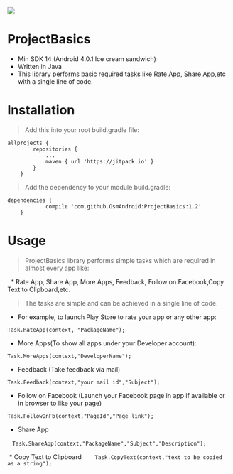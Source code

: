 
[![](https://jitpack.io/v/OsmAndroid/ProjectBasics.svg)](https://jitpack.io/#OsmAndroid/ProjectBasics)


# ProjectBasics
* Min SDK 14 (Android 4.0.1 Ice cream sandwich)
* Written in Java
* This library performs basic required tasks like Rate App, Share App,etc with a single line of code.

# Installation
>Add this into your root build.gradle file:
```
allprojects {
		repositories {
			...
			maven { url 'https://jitpack.io' }
		}
	}
  ```

>Add the dependency to your module build.gradle:
```
dependencies {
	        compile 'com.github.OsmAndroid:ProjectBasics:1.2'
	}

  ```
  
  # Usage


 > ProjectBasics library performs simple tasks which are required in almost every app like:



   * Rate App, Share App, More Apps, Feedback, Follow on Facebook,Copy Text to Clipboard,etc.
 

  > The tasks are simple and can be achieved in a single line of code.
  
  * For example, to launch Play Store to rate your app or any other app:
  ```
  Task.RateApp(context, "PackageName");
  ```
  
  
  * More Apps(To show all apps under your Developer account):
   ```
  Task.MoreApps(context,"DeveloperName");
 ```

  
  
  * Feedback (Take feedback via mail)
  

   ```
   Task.Feedback(context,"your mail id","Subject");
  ```
  
  * Follow on Facebook (Launch your Facebook page in app if available or in browser to like your page)

  ```
  Task.FollowOnFb(context,"PageId","Page link");
  ```
  
  * Share App
  
  ```
  Task.ShareApp(context,"PackageName","Subject","Description");
  ```

  * Copy Text to Clipboard
  
  ```
  Task.CopyText(context,"text to be copied as a string");
  ```


  
